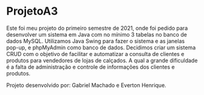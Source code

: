 # ProjetoA3

Este foi meu projeto do primeiro semestre de 2021, onde foi pedido para desenvolver um sistema em Java com no mínimo 3 tabelas no banco de dados MySQL. Utilizamos Java Swing para fazer o sistema e as janelas pop-up, e phpMyAdmin como banco de dados. Decidimos criar um sistema CRUD com o objetivo de facilitar e automatizar a consulta de clientes e produtos para vendedores de lojas de calçados. A qual a grande dificuldade é a falta de administração e controle de informações dos clientes e produtos.

Projeto desenvolvido por: Gabriel Machado e Everton Henrique.

